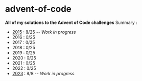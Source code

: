 # advent-of-code

**All of my solutions to the Advent of Code challenges**
Summary :
 - [2015](https://github.com/TheoHorn/advent-of-code/tree/main/2015) : 8/25 -- *Work in progress* 
 - 2016 : 0/25
 - 2017 : 0/25
 - 2018 : 0/25
 - 2019 : 0/25
 - 2020 : 0/25
 - 2021 : 0/25
 - 2022 : 0/25
 - [2023](https://github.com/TheoHorn/advent-of-code/tree/main/2023) : 8/8 -- *Work in progress*

